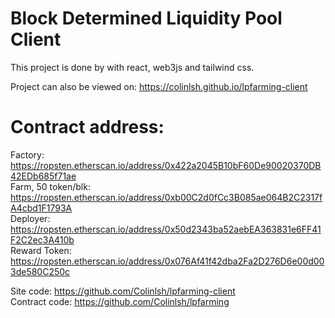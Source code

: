 # Block Determined Liquidity Pool Client

This project is done by with react, web3js and tailwind css.

Project can also be viewed on: https://colinlsh.github.io/lpfarming-client

# Contract address:

Factory: https://ropsten.etherscan.io/address/0x422a2045B10bF60De90020370DB42EDb685f71ae  
Farm, 50 token/blk: https://ropsten.etherscan.io/address/0xb00C2d0fCc3B085ae064B2C2317fA4cbd1F1793A  
Deployer: https://ropsten.etherscan.io/address/0x50d2343ba52aebEA363831e6FF41F2C2ec3A410b  
Reward Token: https://ropsten.etherscan.io/address/0x076Af41f42dba2Fa2D276D6e00d003de580C250c

Site code: https://github.com/Colinlsh/lpfarming-client  
Contract code: https://github.com/Colinlsh/lpfarming
